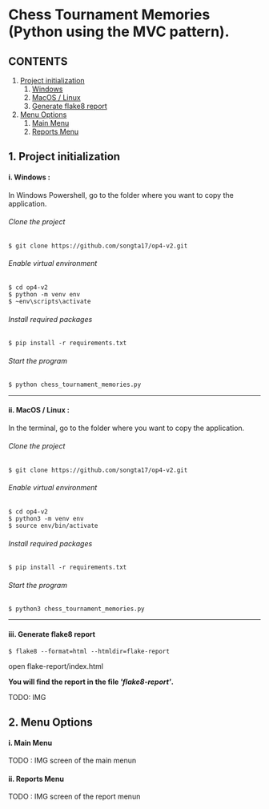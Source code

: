 # Chess Tournament Memories (Python using the MVC pattern).


## CONTENTS

1. [Project initialization](#id-section1)
    1. [Windows](#id-section1-1)
    1. [MacOS / Linux](#id-section1-2)
    3. [Generate flake8 report](#id-section1-3)
2. [Menu Options](#id-section2)
    1. [Main Menu](#section2-1)
    2. [Reports Menu](#section2-2)


<div id='id-section1'></div>

## 1. Project initialization

<div id='id-section1-1'></div>


#### i. Windows :
In Windows Powershell, go to the folder where you want to copy the application.

###### Clone the project
    $ git clone https://github.com/songta17/op4-v2.git

###### Enable virtual environment
    $ cd op4-v2
    $ python -m venv env 
    $ ~env\scripts\activate
    
###### Install required packages
    $ pip install -r requirements.txt

###### Start the program
    $ python chess_tournament_memories.py


<div id='id-section1-2'></div>

---------

#### ii. MacOS / Linux :
In the terminal, go to the folder where you want to copy the application.
###### Clone the project
    $ git clone https://github.com/songta17/op4-v2.git

###### Enable virtual environment
    $ cd op4-v2
    $ python3 -m venv env 
    $ source env/bin/activate
    
###### Install required packages
    $ pip install -r requirements.txt

###### Start the program
    $ python3 chess_tournament_memories.py


<div id='id-section1-3'></div>

----------

#### iii. Generate flake8 report

    $ flake8 --format=html --htmldir=flake-report
open flake-report/index.html

**You will find the report in the file _'flake8-report'_.**

TODO: IMG 

<div id='id-section2'></div>

## 2. Menu Options

<div id='id-section2-1'></div>

#### i. Main Menu 
TODO : IMG screen of the main menun

<div id='id-section2-2'></div>

#### ii. Reports Menu
TODO : IMG screen of the report menun
